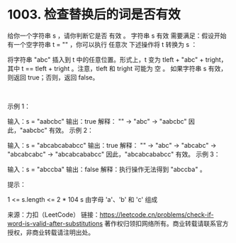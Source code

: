 # 1003. 检查替换后的词是否有效

给你一个字符串 s ，请你判断它是否 有效 。
字符串 s 有效 需要满足：假设开始有一个空字符串 t = "" ，你可以执行 任意次 下述操作将 t 转换为 s ：

将字符串 "abc" 插入到 t 中的任意位置。形式上，t 变为 tleft + "abc" + tright，其中 t == tleft + tright 。注意，tleft 和 tright 可能为 空 。
如果字符串 s 有效，则返回 true；否则，返回 false。

 

示例 1：

输入：s = "aabcbc"
输出：true
解释：
"" -> "abc" -> "aabcbc"
因此，"aabcbc" 有效。
示例 2：

输入：s = "abcabcababcc"
输出：true
解释：
"" -> "abc" -> "abcabc" -> "abcabcabc" -> "abcabcababcc"
因此，"abcabcababcc" 有效。
示例 3：

输入：s = "abccba"
输出：false
解释：执行操作无法得到 "abccba" 。
 

提示：

1 <= s.length <= 2 * 104
s 由字母 'a'、'b' 和 'c' 组成

来源：力扣（LeetCode）
链接：https://leetcode.cn/problems/check-if-word-is-valid-after-substitutions
著作权归领扣网络所有。商业转载请联系官方授权，非商业转载请注明出处。